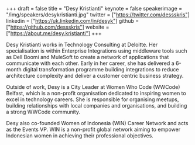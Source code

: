 +++
draft = false
title = "Desy Kristianti"
keynote = false
speakerimage = "/img/speakers/desykristianti.jpg"
twitter = ["https://twitter.com/dessskris"]
linkedin = ["https://uk.linkedin.com/in/desyk"]
github = ["https://github.com/dessskris"]
website = ["https://about.me/desy.kristianti"]
+++

Desy Kristianti works in Technology Consulting at Deloitte. Her specialisation is within Enterprise Integrations using middleware tools such as Dell Boomi and MuleSoft to create a network of applications that communicate with each other. Early in her career, she has delivered a 6-month digital transformation programme building integrations to reduce architecture complexity and deliver a customer centric business strategy.

Outside of work, Desy is a City Leader at Women Who Code (WWCode) Belfast, which is a non-profit organisation dedicated to inspiring women to excel in technology careers. She is responsible for organising meetups, building relationships with local companies and organisations, and building a strong WWCode community.

Desy also co-founded Women of Indonesia (WIN) Career Network and acts as the Events VP. WIN is a non-profit global network aiming to empower Indonesian women in achieving their professional objectives.